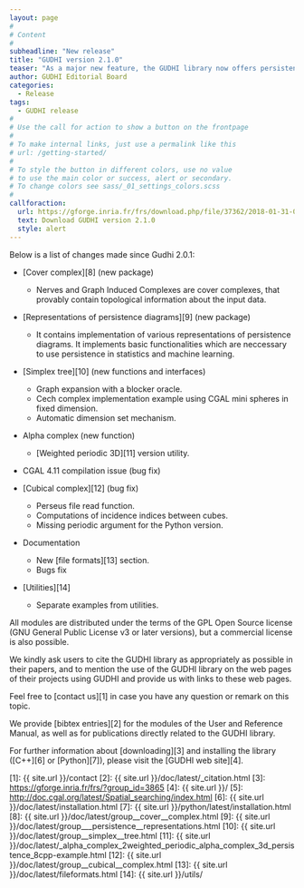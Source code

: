 ```yaml
---
layout: page
#
# Content
#
subheadline: "New release"
title: "GUDHI version 2.1.0"
teaser: "As a major new feature, the GUDHI library now offers persistence representations and cover complex (no Python interface yet)."
author: GUDHI Editorial Board
categories:
  - Release
tags:
  - GUDHI release
#
# Use the call for action to show a button on the frontpage
#
# To make internal links, just use a permalink like this
# url: /getting-started/
#
# To style the button in different colors, use no value
# to use the main color or success, alert or secondary.
# To change colors see sass/_01_settings_colors.scss
#
callforaction:
  url: https://gforge.inria.fr/frs/download.php/file/37362/2018-01-31-09-25-53_GUDHI_2.1.0.tar.gz
  text: Download GUDHI version 2.1.0
  style: alert
---
```



Below is a list of changes made since Gudhi 2.0.1:

- [Cover complex][8] (new package)
     - Nerves and Graph Induced Complexes are cover complexes, that provably contain topological information about the input data.

- [Representations of persistence diagrams][9] (new package)
     - It contains implementation of various representations of persistence
     diagrams. It implements basic functionalities which are neccessary to use
     persistence in statistics and machine learning.

- [Simplex tree][10] (new functions and interfaces)
     - Graph expansion with a blocker oracle.
     - Cech complex implementation example using CGAL mini spheres in fixed dimension.
     - Automatic dimension set mechanism.

- Alpha complex (new function)
     - [Weighted periodic 3D][11] version utility.

- CGAL 4.11 compilation issue (bug fix)

- [Cubical complex][12] (bug fix)
     - Perseus file read function.
     - Computations of incidence indices between cubes.
     - Missing periodic argument for the Python version. 

- Documentation
     - New [file formats][13] section.
     - Bugs fix

- [Utilities][14]
     - Separate examples from utilities.


All modules are distributed under the terms of the GPL Open Source license (GNU General Public License v3 or later versions), but a commercial license is also possible.

We kindly ask users to cite the GUDHI library as appropriately as possible in their papers, and to mention the use of the GUDHI library on the web pages of
their projects using GUDHI and provide us with links to these web pages.

Feel free to [contact us][1] in case you have any question or remark on this topic.

We provide [bibtex entries][2] for the modules of the User and Reference Manual, as well as for publications directly related to the GUDHI library. 

For further information about [downloading][3] and installing the library ([C++][6] or [Python][7]), please visit the [GUDHI web site][4].


 [1]: {{ site.url }}/contact
 [2]: {{ site.url }}/doc/latest/_citation.html
 [3]: https://gforge.inria.fr/frs/?group_id=3865
 [4]: {{ site.url }}/
 [5]: http://doc.cgal.org/latest/Spatial_searching/index.html
 [6]: {{ site.url }}/doc/latest/installation.html
 [7]: {{ site.url }}/python/latest/installation.html
 [8]: {{ site.url }}/doc/latest/group__cover__complex.html
 [9]: {{ site.url }}/doc/latest/group___persistence__representations.html
 [10]: {{ site.url }}/doc/latest/group__simplex__tree.html
 [11]: {{ site.url }}/doc/latest/_alpha_complex_2weighted_periodic_alpha_complex_3d_persistence_8cpp-example.html
 [12]: {{ site.url }}/doc/latest/group__cubical__complex.html
 [13]: {{ site.url }}/doc/latest/fileformats.html
 [14]: {{ site.url }}/utils/

